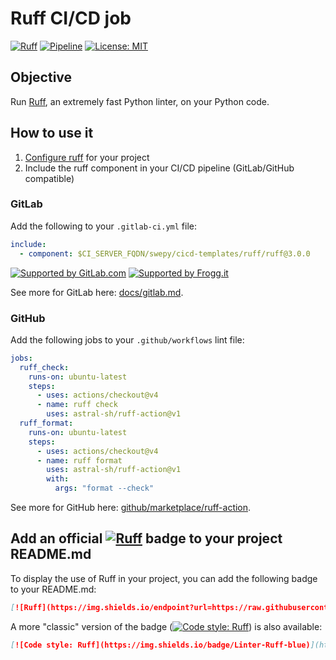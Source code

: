 # Ruff CI/CD job

[![Ruff](https://img.shields.io/endpoint?url=https://raw.githubusercontent.com/astral-sh/ruff/main/assets/badge/v2.json)](https://github.com/astral-sh/ruff)
[![Pipeline](https://lab.frogg.it/swepy/cicd-templates/ruff/badges/main/pipeline.svg)](https://lab.frogg.it/swepy/cicd-templates/ruff/-/pipelines)
[![License: MIT](https://img.shields.io/badge/License-MIT-yellow.svg)](https://lab.frogg.it/swepy/cicd-templates/ruff/-/blob/main/LICENSE)

## Objective

Run [Ruff](https://github.com/astral-sh/ruff), an extremely fast Python linter, on your Python code.

## How to use it

1. [Configure ruff](https://docs.astral.sh/ruff/configuration/) for your project
2. Include the ruff component in your CI/CD pipeline (GitLab/GitHub compatible)

### GitLab

Add the following to your `.gitlab-ci.yml` file:

```yaml
include:
  - component: $CI_SERVER_FQDN/swepy/cicd-templates/ruff/ruff@3.0.0
```

[![Supported by GitLab.com](https://img.shields.io/badge/Supported_by-GitLab.com-orange)](https://gitlab.com)
[![Supported by Frogg.it](https://img.shields.io/badge/Supported_by-Frogg.it-green)](https://froggit.fr/)

See more for GitLab here: [docs/gitlab.md](docs/gitlab.md).

### GitHub

Add the following jobs to your `.github/workflows` lint file:

```yaml
jobs:
  ruff_check:
    runs-on: ubuntu-latest
    steps:
      - uses: actions/checkout@v4
      - name: ruff check
        uses: astral-sh/ruff-action@v1
  ruff_format:
    runs-on: ubuntu-latest
    steps:
      - uses: actions/checkout@v4
      - name: ruff format
        uses: astral-sh/ruff-action@v1
        with:
          args: "format --check"
```

See more for GitHub here: [github/marketplace/ruff-action](https://github.com/marketplace/actions/ruff-action).

## Add an official [![Ruff](https://img.shields.io/endpoint?url=https://raw.githubusercontent.com/astral-sh/ruff/main/assets/badge/v2.json)](https://github.com/astral-sh/ruff) badge to your project README.md

To display the use of Ruff in your project, you can add the following badge to your
README.md:

```markdown
[![Ruff](https://img.shields.io/endpoint?url=https://raw.githubusercontent.com/astral-sh/ruff/main/assets/badge/v2.json)](https://github.com/astral-sh/ruff)
```

A more "classic" version of the
badge ([![Code style: Ruff](https://img.shields.io/badge/Linter-Ruff-blue)](https://github.com/astral-sh/ruff))
is also available:

```markdown
[![Code style: Ruff](https://img.shields.io/badge/Linter-Ruff-blue)](https://github.com/astral-sh/ruff)
```

